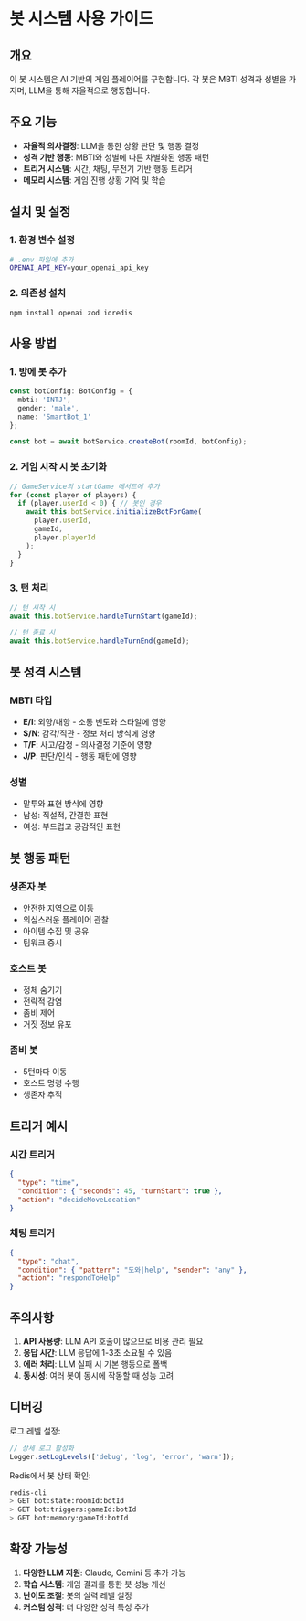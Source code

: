 # 봇 시스템 사용 가이드

## 개요
이 봇 시스템은 AI 기반의 게임 플레이어를 구현합니다. 각 봇은 MBTI 성격과 성별을 가지며, LLM을 통해 자율적으로 행동합니다.

## 주요 기능
- **자율적 의사결정**: LLM을 통한 상황 판단 및 행동 결정
- **성격 기반 행동**: MBTI와 성별에 따른 차별화된 행동 패턴
- **트리거 시스템**: 시간, 채팅, 무전기 기반 행동 트리거
- **메모리 시스템**: 게임 진행 상황 기억 및 학습

## 설치 및 설정

### 1. 환경 변수 설정
```bash
# .env 파일에 추가
OPENAI_API_KEY=your_openai_api_key
```

### 2. 의존성 설치
```bash
npm install openai zod ioredis
```

## 사용 방법

### 1. 방에 봇 추가
```typescript
const botConfig: BotConfig = {
  mbti: 'INTJ',
  gender: 'male',
  name: 'SmartBot_1'
};

const bot = await botService.createBot(roomId, botConfig);
```

### 2. 게임 시작 시 봇 초기화
```typescript
// GameService의 startGame 메서드에 추가
for (const player of players) {
  if (player.userId < 0) { // 봇인 경우
    await this.botService.initializeBotForGame(
      player.userId,
      gameId,
      player.playerId
    );
  }
}
```

### 3. 턴 처리
```typescript
// 턴 시작 시
await this.botService.handleTurnStart(gameId);

// 턴 종료 시
await this.botService.handleTurnEnd(gameId);
```

## 봇 성격 시스템

### MBTI 타입
- **E/I**: 외향/내향 - 소통 빈도와 스타일에 영향
- **S/N**: 감각/직관 - 정보 처리 방식에 영향
- **T/F**: 사고/감정 - 의사결정 기준에 영향
- **J/P**: 판단/인식 - 행동 패턴에 영향

### 성별
- 말투와 표현 방식에 영향
- 남성: 직설적, 간결한 표현
- 여성: 부드럽고 공감적인 표현

## 봇 행동 패턴

### 생존자 봇
- 안전한 지역으로 이동
- 의심스러운 플레이어 관찰
- 아이템 수집 및 공유
- 팀워크 중시

### 호스트 봇
- 정체 숨기기
- 전략적 감염
- 좀비 제어
- 거짓 정보 유포

### 좀비 봇
- 5턴마다 이동
- 호스트 명령 수행
- 생존자 추적

## 트리거 예시

### 시간 트리거
```json
{
  "type": "time",
  "condition": { "seconds": 45, "turnStart": true },
  "action": "decideMoveLocation"
}
```

### 채팅 트리거
```json
{
  "type": "chat",
  "condition": { "pattern": "도와|help", "sender": "any" },
  "action": "respondToHelp"
}
```

## 주의사항

1. **API 사용량**: LLM API 호출이 많으므로 비용 관리 필요
2. **응답 시간**: LLM 응답에 1-3초 소요될 수 있음
3. **에러 처리**: LLM 실패 시 기본 행동으로 폴백
4. **동시성**: 여러 봇이 동시에 작동할 때 성능 고려

## 디버깅

로그 레벨 설정:
```typescript
// 상세 로그 활성화
Logger.setLogLevels(['debug', 'log', 'error', 'warn']);
```

Redis에서 봇 상태 확인:
```bash
redis-cli
> GET bot:state:roomId:botId
> GET bot:triggers:gameId:botId
> GET bot:memory:gameId:botId
```

## 확장 가능성

1. **다양한 LLM 지원**: Claude, Gemini 등 추가 가능
2. **학습 시스템**: 게임 결과를 통한 봇 성능 개선
3. **난이도 조절**: 봇의 실력 레벨 설정
4. **커스텀 성격**: 더 다양한 성격 특성 추가